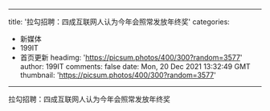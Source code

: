
---
title: '拉勾招聘：四成互联网人认为今年会照常发放年终奖'
categories: 
 - 新媒体
 - 199IT
 - 首页更新
headimg: 'https://picsum.photos/400/300?random=3577'
author: 199IT
comments: false
date: Mon, 20 Dec 2021 13:32:49 GMT
thumbnail: 'https://picsum.photos/400/300?random=3577'
---

<div>   
拉勾招聘：四成互联网人认为今年会照常发放年终奖  
</div>
            